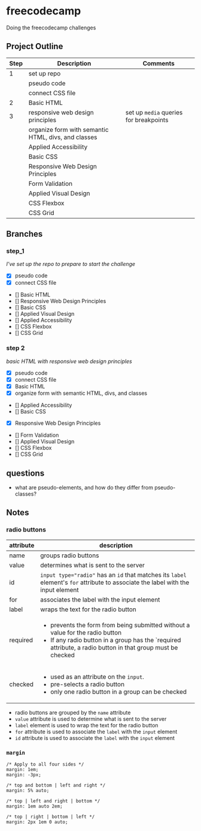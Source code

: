 # freecodecamp

Doing the freecodecamp challenges

## Project Outline

| Step | Description                                         | Comments                               |
| ---- | --------------------------------------------------- | -------------------------------------- |
| 1    | set up repo                                         |                                        |
|      | pseudo code                                         |                                        |
|      | connect CSS file                                    |                                        |
| 2    | Basic HTML                                          |                                        |
| 3    | responsive web design principles                    | set up `media` queries for breakpoints |
|      | organize form with semantic HTML, divs, and classes |                                        |
|      | Applied Accessibility                               |                                        |
|      | Basic CSS                                           |                                        |
|      | Responsive Web Design Principles                    |                                        |
|      | Form Validation                                     |                                        |
|      | Applied Visual Design                               |                                        |
|      | CSS Flexbox                                         |                                        |
|      | CSS Grid                                            |                                        |

## Branches

### step_1

_I've set up the repo to prepare to start the challenge_

-   [x] pseudo code
-   [x] connect CSS file
-   [] Basic HTML
-   [] Responsive Web Design Principles
-   [] Basic CSS
-   [] Applied Visual Design
-   [] Applied Accessibility
-   [] CSS Flexbox
-   [] CSS Grid

### step 2

_basic HTML with responsive web design principles_

-   [x] pseudo code
-   [x] connect CSS file
-   [x] Basic HTML
-   [x] organize form with semantic HTML, divs, and classes
-   [] Applied Accessibility
-   [] Basic CSS
-   [x] Responsive Web Design Principles
-   [] Form Validation
-   [] Applied Visual Design
-   [] CSS Flexbox
-   [] CSS Grid

## questions

-   what are pseudo-elements, and how do they differ from pseudo-classes?

## Notes

### radio buttons

| attribute | description                                                                                                                                                                                               |
| --------- | --------------------------------------------------------------------------------------------------------------------------------------------------------------------------------------------------------- |
| name      | groups radio buttons                                                                                                                                                                                      |
| value     | determines what is sent to the server                                                                                                                                                                     |
| id        | `input type="radio"` has an `id` that matches its `label` element's `for` attribute to associate the label with the input element                                                                         |
| for       | associates the label with the input element                                                                                                                                                               |
| label     | wraps the text for the radio button                                                                                                                                                                       |
| required  | <ul><li>prevents the form from being submitted without a value for the radio button</li><li>If any radio button in a group has the `required attribute, a radio button in that group must be checked</li> |
| checked   | <ul><li>used as an attribute on the `input`.</li><li>pre-selects a radio button</li><li>only one radio button in a group can be checked</li></ul>                                                         |

-   radio buttons are grouped by the `name` attribute
-   `value` attribute is used to determine what is sent to the server
-   `label` element is used to wrap the text for the radio button
-   `for` attribute is used to associate the `label` with the `input` element
-   `id` attribute is used to associate the `label` with the `input` element

### `margin`

```
/* Apply to all four sides */
margin: 1em;
margin: -3px;

/* top and bottom | left and right */
margin: 5% auto;

/* top | left and right | bottom */
margin: 1em auto 2em;

/* top | right | bottom | left */
margin: 2px 1em 0 auto;
```
